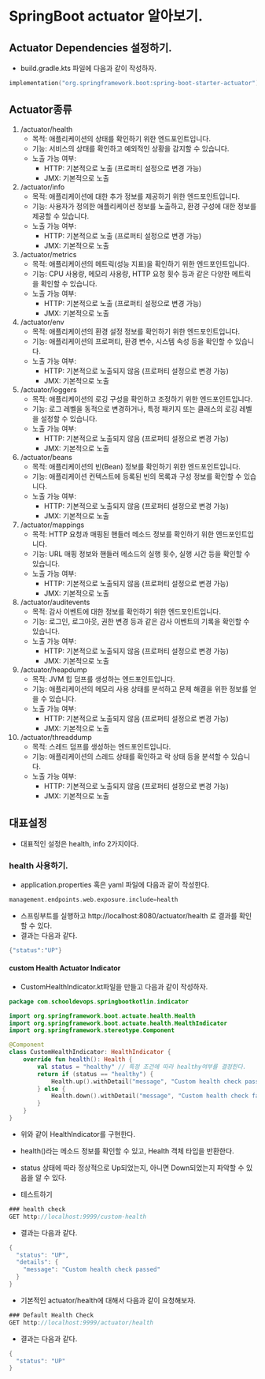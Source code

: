 # SpringBoot actuator 알아보기. 

## Actuator Dependencies 설정하기. 

- build.gradle.kts 파일에 다음과 같이 작성하자. 

```kt
implementation("org.springframework.boot:spring-boot-starter-actuator")
```

## Actuator종류 

1. /actuator/health
   - 목적: 애플리케이션의 상태를 확인하기 위한 엔드포인트입니다.
   - 기능: 서비스의 상태를 확인하고 예외적인 상황을 감지할 수 있습니다.
   - 노출 가능 여부:
     - HTTP: 기본적으로 노출 (프로퍼티 설정으로 변경 가능)
     - JMX: 기본적으로 노출
2. /actuator/info
   - 목적: 애플리케이션에 대한 추가 정보를 제공하기 위한 엔드포인트입니다.
   - 기능: 사용자가 정의한 애플리케이션 정보를 노출하고, 환경 구성에 대한 정보를 제공할 수 있습니다.
   - 노출 가능 여부:
     - HTTP: 기본적으로 노출 (프로퍼티 설정으로 변경 가능)
     - JMX: 기본적으로 노출
3. /actuator/metrics
   - 목적: 애플리케이션의 메트릭(성능 지표)을 확인하기 위한 엔드포인트입니다.
   - 기능: CPU 사용량, 메모리 사용량, HTTP 요청 횟수 등과 같은 다양한 메트릭을 확인할 수 있습니다.
   - 노출 가능 여부:
     - HTTP: 기본적으로 노출 (프로퍼티 설정으로 변경 가능)
     - JMX: 기본적으로 노출
4. /actuator/env
   - 목적: 애플리케이션의 환경 설정 정보를 확인하기 위한 엔드포인트입니다.
   - 기능: 애플리케이션의 프로퍼티, 환경 변수, 시스템 속성 등을 확인할 수 있습니다.
   - 노출 가능 여부:
     - HTTP: 기본적으로 노출되지 않음 (프로퍼티 설정으로 변경 가능)
     - JMX: 기본적으로 노출
5. /actuator/loggers
   - 목적: 애플리케이션의 로깅 구성을 확인하고 조정하기 위한 엔드포인트입니다.
   - 기능: 로그 레벨을 동적으로 변경하거나, 특정 패키지 또는 클래스의 로깅 레벨을 설정할 수 있습니다.
   - 노출 가능 여부:
     - HTTP: 기본적으로 노출되지 않음 (프로퍼티 설정으로 변경 가능)
     - JMX: 기본적으로 노출
6. /actuator/beans
   - 목적: 애플리케이션의 빈(Bean) 정보를 확인하기 위한 엔드포인트입니다.
   - 기능: 애플리케이션 컨텍스트에 등록된 빈의 목록과 구성 정보를 확인할 수 있습니다.
   - 노출 가능 여부:
     - HTTP: 기본적으로 노출되지 않음 (프로퍼티 설정으로 변경 가능)
     - JMX: 기본적으로 노출
7. /actuator/mappings
   - 목적: HTTP 요청과 매핑된 핸들러 메소드 정보를 확인하기 위한 엔드포인트입니다.
   - 기능: URL 매핑 정보와 핸들러 메소드의 실행 횟수, 실행 시간 등을 확인할 수 있습니다.
   - 노출 가능 여부:
     - HTTP: 기본적으로 노출되지 않음 (프로퍼티 설정으로 변경 가능)
     - JMX: 기본적으로 노출
8. /actuator/auditevents
   - 목적: 감사 이벤트에 대한 정보를 확인하기 위한 엔드포인트입니다.
   - 기능: 로그인, 로그아웃, 권한 변경 등과 같은 감사 이벤트의 기록을 확인할 수 있습니다.
   - 노출 가능 여부:
     - HTTP: 기본적으로 노출되지 않음 (프로퍼티 설정으로 변경 가능)
     - JMX: 기본적으로 노출
9. /actuator/heapdump
   - 목적: JVM 힙 덤프를 생성하는 엔드포인트입니다.
   - 기능: 애플리케이션의 메모리 사용 상태를 분석하고 문제 해결을 위한 정보를 얻을 수 있습니다.
   - 노출 가능 여부:
     - HTTP: 기본적으로 노출되지 않음 (프로퍼티 설정으로 변경 가능)
     - JMX: 기본적으로 노출
10. /actuator/threaddump
    - 목적: 스레드 덤프를 생성하는 엔드포인트입니다.
    - 기능: 애플리케이션의 스레드 상태를 확인하고 락 상태 등을 분석할 수 있습니다.
    - 노출 가능 여부:
      - HTTP: 기본적으로 노출되지 않음 (프로퍼티 설정으로 변경 가능)
      - JMX: 기본적으로 노출

## 대표설정

- 대표적인 설정은 health, info 2가지이다. 

### health 사용하기. 

- application.properties 혹은 yaml 파일에 다음과 같이 작성한다. 

```kt
management.endpoints.web.exposure.include=health
```

- 스프링부트를 실행하고 http://localhost:8080/actuator/health 로 결과를 확인할 수 있다. 
- 결과는 다음과 같다. 

```kt
{"status":"UP"}
```

#### custom Health Actuator Indicator

- CustomHealthIndicator.kt파일을 만들고 다음과 같이 작성하자. 

```kt
package com.schooldevops.springbootkotlin.indicator

import org.springframework.boot.actuate.health.Health
import org.springframework.boot.actuate.health.HealthIndicator
import org.springframework.stereotype.Component

@Component
class CustomHealthIndicator: HealthIndicator {
    override fun health(): Health {
        val status = "healthy" // 특정 조건에 따라 healthy여부를 결정한다.
        return if (status == "healthy") {
            Health.up().withDetail("message", "Custom health check passed").build()
        } else {
            Health.down().withDetail("message", "Custom health check failed").build()
        }
    }
}
```

- 위와 같이 HealthIndicator를 구현한다. 
- health()라는 메소드 정보를 확인할 수 있고, Health 객체 타입을 반환한다. 
- status 상태에 따라 정상적으로 Up되었는지, 아니면 Down되었는지 파악할 수 있음을 알 수 있다. 

- 테스트하기 

```kt
### health check
GET http://localhost:9999/custom-health
```

- 결과는 다음과 같다. 

```kt
{
  "status": "UP",
  "details": {
    "message": "Custom health check passed"
  }
}
```

- 기본적인 actuator/health에 대해서 다음과 같이 요청해보자. 

```kt
### Default Health Check
GET http://localhost:9999/actuator/health
```

- 결과는 다음과 같다. 

```kt
{
  "status": "UP"
}
```